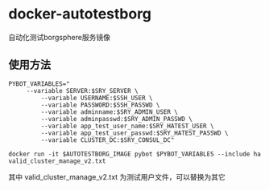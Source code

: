 # docker-autotestborg
自动化测试borgsphere服务镜像

## 使用方法

```
PYBOT_VARIABLES="
	 --variable SERVER:$SRY_SERVER \
         --variable USERNAME:$SSH_USER \
         --variable PASSWORD:$SSH_PASSWD \
         --variable adminname:$SRY_ADMIN_USER \
         --variable adminpasswd:$SRY_ADMIN_PASSWD \
         --variable app_test_user_name:$SRY_HATEST_USER \
         --variable app_test_user_passwd:$SRY_HATEST_PASSWD \
         --variable CLUSTER_DC:$SRY_CONSUL_DC"

docker run -it $AUTOTESTBORG_IMAGE pybot $PYBOT_VARIABLES --include ha valid_cluster_manage_v2.txt

```
其中 valid_cluster_manage_v2.txt 为测试用户文件，可以替换为其它


